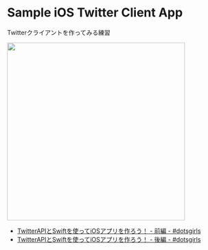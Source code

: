 # Sample iOS Twitter Client App

Twitterクライアントを作ってみる練習

<img src="https://user-images.githubusercontent.com/945841/34466576-db48c450-ef1b-11e7-8e89-66a65f9a6c3a.png" width="414px">

- [TwitterAPIとSwiftを使ってiOSアプリを作ろう！ - 前編 - #dotsgirls](https://qiita.com/ktanaka117/items/e721b076ceffd182123f)
- [TwitterAPIとSwiftを使ってiOSアプリを作ろう！ - 後編 - #dotsgirls](https://qiita.com/ktanaka117/items/fcb44f439773dc56a028)
